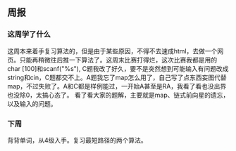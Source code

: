 ## 周报
### 这周学了什么
这周本来着手复习算法的，但是由于某些原因，不得不去速成html，去做一个网页。只能再稍微往后推一下算法了。这周末比赛打得烂，这次比赛我都是用的char [100]和scanf("%s"), C题我改了好久，要不是突然想到可能输入有问题改成string和cin，C题都交不上。A题我忘了map怎么用了，自己写了点东西妄图代替map，不过失败了。A和C都是样例能过，一开始A甚至是RA，我看了看也没出界也没除0，太搞心态了。
看了看大家的题解，主要就是map、链式前向星的遗忘，以及输入的问题。
### 下周
背背单词，从4级入手。复习最短路径的两个算法。
